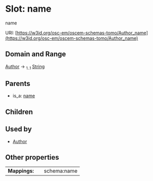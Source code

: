 
# Slot: name

name

URI: [https://w3id.org/osc-em/oscem-schemas-tomo/Author_name](https://w3id.org/osc-em/oscem-schemas-tomo/Author_name)


## Domain and Range

[Author](Author.md) &#8594;  <sub>1..1</sub> [String](types/String.md)

## Parents

 *  is_a: [name](name.md)

## Children


## Used by

 * [Author](Author.md)

## Other properties

|  |  |  |
| --- | --- | --- |
| **Mappings:** | | schema:name |